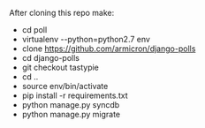 After cloning this repo make:
* cd poll
* virtualenv --python=python2.7 env
* clone https://github.com/armicron/django-polls
* cd django-polls
* git checkout tastypie
* cd ..
* source env/bin/activate
* pip install -r requirements.txt
* python manage.py syncdb
* python manage.py migrate
